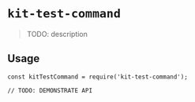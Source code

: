# `kit-test-command`

> TODO: description

## Usage

```
const kitTestCommand = require('kit-test-command');

// TODO: DEMONSTRATE API
```
